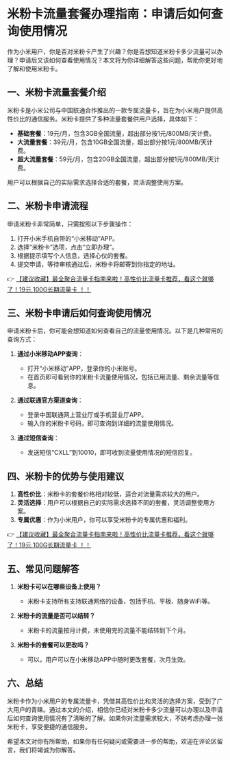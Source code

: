 # 米粉卡流量套餐办理指南：申请后如何查询使用情况

作为小米用户，你是否对米粉卡产生了兴趣？你是否想知道米粉卡多少流量可以办理？申请后又该如何查看使用情况？本文将为你详细解答这些问题，帮助你更好地了解和使用米粉卡。

## 一、米粉卡流量套餐介绍

米粉卡是小米公司与中国联通合作推出的一款专属流量卡，旨在为小米用户提供高性价比的通信服务。米粉卡提供了多种流量套餐供用户选择，具体如下：

- **基础套餐**：19元/月，包含3GB全国流量，超出部分按1元/800MB/天计费。
- **大流量套餐**：39元/月，包含10GB全国流量，超出部分按1元/800MB/天计费。
- **超大流量套餐**：59元/月，包含20GB全国流量，超出部分按1元/800MB/天计费。

用户可以根据自己的实际需求选择合适的套餐，灵活调整使用方案。

## 二、米粉卡申请流程

申请米粉卡非常简单，只需按照以下步骤操作：

1. 打开小米手机自带的“小米移动”APP。
2. 选择“米粉卡”选项，点击“立即办理”。
3. 根据提示填写个人信息，选择心仪的套餐。
4. 提交申请，等待审核通过后，米粉卡将邮寄到你指定的地址。

👉 [【建议收藏】最全聚合流量卡指南来啦！高性价比流量卡推荐，看这个就够了！19元 100G长期流量卡 ！！](https://bit.ly/Liuliangka)

## 三、米粉卡申请后如何查询使用情况

申请米粉卡后，你可能会想知道如何查看自己的流量使用情况。以下是几种常用的查询方式：

1. **通过小米移动APP查询**：
   - 打开“小米移动”APP，登录你的小米账号。
   - 在首页即可看到你的米粉卡流量使用情况，包括已用流量、剩余流量等信息。

2. **通过联通官方渠道查询**：
   - 登录中国联通网上营业厅或手机营业厅APP。
   - 输入你的米粉卡号码，即可查询到详细的流量使用情况。

3. **通过短信查询**：
   - 发送短信“CXLL”到10010，即可收到流量使用情况的短信回复。

## 四、米粉卡的优势与使用建议

1. **高性价比**：米粉卡的套餐价格相对较低，适合对流量需求较大的用户。
2. **灵活选择**：用户可以根据自己的实际需求选择不同的套餐，灵活调整使用方案。
3. **专属优惠**：作为小米用户，你可以享受米粉卡的专属优惠和福利。

👉 [【建议收藏】最全聚合流量卡指南来啦！高性价比流量卡推荐，看这个就够了！19元 100G长期流量卡 ！！](https://bit.ly/Liuliangka)

## 五、常见问题解答

1. **米粉卡可以在哪些设备上使用？**
   - 米粉卡支持所有支持联通网络的设备，包括手机、平板、随身WiFi等。

2. **米粉卡的流量是否可以结转？**
   - 米粉卡的流量按月计费，未使用完的流量不能结转到下个月。

3. **米粉卡的套餐可以更改吗？**
   - 可以，用户可以在小米移动APP中随时更改套餐，次月生效。

## 六、总结

米粉卡作为小米用户的专属流量卡，凭借其高性价比和灵活的选择方案，受到了广大用户的青睐。通过本文的介绍，相信你已经对米粉卡多少流量可以办理以及申请后如何查询使用情况有了清晰的了解。如果你对流量需求较大，不妨考虑办理一张米粉卡，享受便捷的通信服务。

希望本文对你有所帮助，如果你有任何疑问或需要进一步的帮助，欢迎在评论区留言，我们将竭诚为你解答。